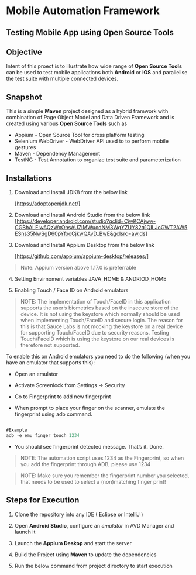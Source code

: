 Mobile Automation Framework
=======================

## Testing Mobile App using Open Source Tools

## Objective

Intent of this proect is to illustrate how wide range of **Open Source Tools** can be used to test mobile applications both **Android** or **iOS** and parallelise the test suite with multiple connected devices.

## Snapshot

This is a simple **Maven** project designed as a hybrid framwork with combination of Page Object Model and Data Driven Framework and is created using various **Open Source Tools** such as

* Appium - Open Source Tool for cross platform testing
* Selenium WebDriver - WebDriver API used to to perform mobile gestures
* Maven - Dependency Management
* TestNG - Test Annotation to organize test suite and parameterization

## Installations

1. Download and Install JDK8 from the below link

    [https://adoptopenjdk.net/]

2. Download and Install Android Studio from the below link
  [https://developer.android.com/studio?gclid=CjwKCAjww-CGBhALEiwAQzWxOhsAUZlMWuodNM3WgYZUY82q1QILJoGWT2AW5ESns35NwSgD60pYfxoCjkwQAvD_BwE&gclsrc=aw.ds]

3. Download and Install Appium Desktop from the below link 

    [https://github.com/appium/appium-desktop/releases/]

>Note: Appium version above  1.17.0 is preferrable

4. Setting Envirnoment variables JAVA_HOME & ANDRIOD_HOME

5. Enabling Touch / Face ID on Android emulators

>NOTE:
The implementation of Touch/FaceID in this application supports the user’s biometrics based on the insecure store of the device. It is not using the keystore which normally should be used when implementing Touch/FaceID and secure login. The reason for this is that Sauce Labs is not mocking the keystore on a real device for supporting Touch/FaceID due to security reasons.
Testing Touch/FaceID which is using the keystore on our real devices is therefore not supported.

To enable this on Android emulators you need to do the following (when you have an emulator that supports this):

* Open an emulator

* Activate Screenlock from Settings -> Security

* Go to Fingerprint to add new fingerprint

* When prompt to place your finger on the scanner, emulate the fingerprint using adb command.

```adb -e emu finger touch <finger_id>

#Example
adb -e emu finger touch 1234
```
* You should see fingerprint detected message. That’s it. Done.

>NOTE:
The automation script uses 1234 as the Fingerprint, so when you add the fingerprint through ADB, please use 1234

>NOTE:
Make sure you remember the fingerprint number you selected, that needs to be used to select a (non)matching finger print!

## Steps for Execution

1. Clone  the repository into any IDE ( Eclipse or IntelliJ )

2. Open **Android Studio**, configure an _emulator_ in AVD Manager and launch it

3. Launch the **Appium Deskop** and start the server

4. Build the Project using **Maven** to update the dependencies

5. Run the below command from project directory to start execution

``` mvn clean test -Drelease.arguments=testng_android1.xml  -Dplatform=Android -DdeviceName=Android -DplatformVersion=10.0 -DappPath=/src/test/resources/AppFile/Android.SauceLabs.Mobile.Sample.app.2.7.1.apk -DlogFilePath=/src/test/resources/Screenshots/
```


